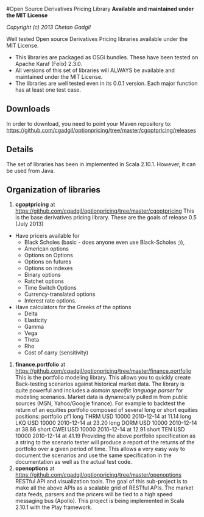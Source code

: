#Open Source Derivatives Pricing Library 
**Available and maintained under the MIT License**

*Copyright (c) 2013 Chetan Gadgil*

Well tested Open source Derivatives Pricing libraries available under the MIT License.
* This libraries are packaged as OSGi bundles. These have been tested on Apache Karaf (Felix) 2.3.0.
* All versions of this set of libraries will ALWAYS be available and maintained under the MIT License.
* The libraries are well tested even in its 0.0.1 version. Each major function has at least one test case.

## Downloads
In order to download, you need to point your Maven repository to:
https://github.com/cgadgil/optionpricing/tree/master/cgoptpricing/releases

## Details
The set of libraries has been in implemented in Scala 2.10.1. However, it can be used from Java.

## Organization of libraries


1. **cgoptpricing** at https://github.com/cgadgil/optionpricing/tree/master/cgoptpricing
This is the base derivatives pricing library. These are the goals of release 0.5 (July 2013)
  + Have pricers available for 
    - Black Scholes (basic - does anyone even use Black-Scholes ;)), 
    - American options
    - Options on Options
    - Options on futures
    - Options on indexes
    - Binary options
    - Ratchet options
    - Time Switch Options
    - Currency-translated options
    - Interest rate options.
  + Have calculators for the Greeks of the options
    - Delta
    - Elasticity
    - Gamma
    - Vega
    - Theta
    - Rho
    - Cost of carry (sensitivity)
1. **finance.portfolio** at https://github.com/cgadgil/optionpricing/tree/master/finance.portfolio
This is the portfolio modeling library. This allows you to quickly create Back-testing scenarios against historical market data.
The library is quite powerful and includes a *domain specific language parser* for modeling scenarios. Market data is dynamically pulled in from public sources (MSN, Yahoo/Google finance).
For example to backtest the return of an equities portfolio composed of several long or short equities positions:
      portfolio pf1
      long THRM USD 10000 2010-12-14 at 11.14
      long LKQ USD 10000  2010-12-14 at 23.20
      long DORM USD 10000 2010-12-14 at 38.86
      short CWEI USD 10000 2010-12-14 at 12.91
      short TEN USD 10000 2010-12-14 at 41.19
Providing the above portfolio specification as a string to the scenario tester will produce a report of the returns of the portfolio over a given period of time.
This allows a very easy way to document the scenarios and use the same specification in the documentation as well as the actual test code.
1. **openoptions** at https://github.com/cgadgil/optionpricing/tree/master/openoptions
RESTful API and visualization tools. The goal of this sub-project is to make all the above APIs as a scalable grid of RESTful APIs. The market data feeds, parsers and the pricers will be tied to a high speed messaging bus (Apollo).
This project is being implemented in Scala 2.10.1 with the Play framework.


